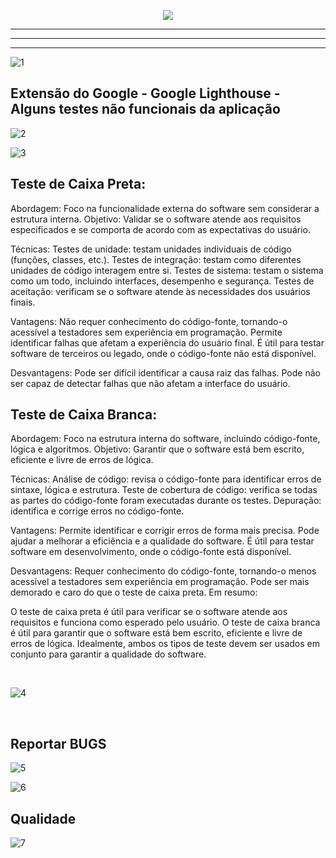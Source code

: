 <p align="center">
  <img src="https://github.com/Rafael-Bessa/Quality-Assurance/assets/104053775/9f5cdf22-b34e-4a40-922e-8c09c912ce1a" />
</p>

<hr>
<hr>
<hr>

![1](https://github.com/Rafael-Bessa/Quality-Assurance/assets/104053775/a991df02-435e-43a8-a5f0-9d04b4337895)
## Extensão do Google - **Google Lighthouse** - Alguns testes não funcionais da aplicação

![2](https://github.com/Rafael-Bessa/Quality-Assurance/assets/104053775/0ce59de8-9cbd-4634-85b1-2419edc73e98)

![3](https://github.com/Rafael-Bessa/Quality-Assurance/assets/104053775/2f7dd2c9-2076-4cda-b2cf-a685e735bc83)


## Teste de Caixa Preta:

Abordagem: Foco na funcionalidade externa do software sem considerar a estrutura interna.
Objetivo: Validar se o software atende aos requisitos especificados e se comporta de acordo com as expectativas do usuário.

Técnicas:
Testes de unidade: testam unidades individuais de código (funções, classes, etc.).
Testes de integração: testam como diferentes unidades de código interagem entre si.
Testes de sistema: testam o sistema como um todo, incluindo interfaces, desempenho e segurança.
Testes de aceitação: verificam se o software atende às necessidades dos usuários finais.

Vantagens:
Não requer conhecimento do código-fonte, tornando-o acessível a testadores sem experiência em programação.
Permite identificar falhas que afetam a experiência do usuário final.
É útil para testar software de terceiros ou legado, onde o código-fonte não está disponível.

Desvantagens:
Pode ser difícil identificar a causa raiz das falhas.
Pode não ser capaz de detectar falhas que não afetam a interface do usuário.

## Teste de Caixa Branca:

Abordagem: Foco na estrutura interna do software, incluindo código-fonte, lógica e algoritmos.
Objetivo: Garantir que o software está bem escrito, eficiente e livre de erros de lógica.

Técnicas:
Análise de código: revisa o código-fonte para identificar erros de sintaxe, lógica e estrutura.
Teste de cobertura de código: verifica se todas as partes do código-fonte foram executadas durante os testes.
Depuração: identifica e corrige erros no código-fonte.

Vantagens:
Permite identificar e corrigir erros de forma mais precisa.
Pode ajudar a melhorar a eficiência e a qualidade do software.
É útil para testar software em desenvolvimento, onde o código-fonte está disponível.

Desvantagens:
Requer conhecimento do código-fonte, tornando-o menos acessível a testadores sem experiência em programação.
Pode ser mais demorado e caro do que o teste de caixa preta.
Em resumo:

O teste de caixa preta é útil para verificar se o software atende aos requisitos e funciona como esperado pelo usuário.
O teste de caixa branca é útil para garantir que o software está bem escrito, eficiente e livre de erros de lógica.
Idealmente, ambos os tipos de teste devem ser usados em conjunto para garantir a qualidade do software.

<br>

![4](https://github.com/Rafael-Bessa/Quality-Assurance/assets/104053775/3fe3322a-9c5c-49ca-8e97-1799314a99c7)

<br>

## Reportar BUGS

![5](https://github.com/Rafael-Bessa/Quality-Assurance/assets/104053775/7875bc82-2c79-4c70-94d4-9ebac346a0ee)

![6](https://github.com/Rafael-Bessa/Quality-Assurance/assets/104053775/df3be0fb-2eaf-427d-a28d-6aede45e42f8)

## Qualidade

![7](https://github.com/Rafael-Bessa/Quality-Assurance/assets/104053775/ed51a4e4-7c08-4c04-86d7-fbc384f54323)


